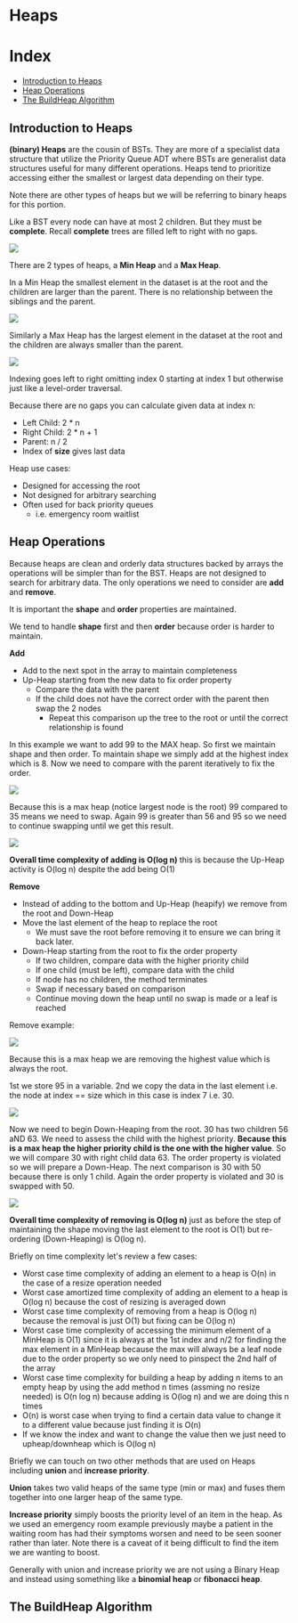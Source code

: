 # Heaps

# Index
- [Introduction to Heaps](#introduction-to-heaps)
- [Heap Operations](#heap-operations)
- [The BuildHeap Algorithm](#the-buildheap-algorithm)

## Introduction to Heaps

**(binary) Heaps** are the cousin of BSTs. They are more of a specialist data structure that utilize the Priority Queue ADT where BSTs are generalist data structures useful for many different operations. Heaps tend to prioritize accessing either the smallest or largest data depending on their type.

Note there are other types of heaps but we will be referring to binary heaps for this portion.

Like a BST every node can have at most 2 children. But they must be **complete**. Recall **complete** trees are filled left to right with no gaps. 

![](/Binary%20Trees,%20Heaps,%20Skiplists%20and%20HashMaps/6_heaps/images/HeapComplete.png)

There are 2 types of heaps, a **Min Heap** and a **Max Heap**.

In a Min Heap the smallest element in the dataset is at the root and the children are larger than the parent. There is no relationship between the siblings and the parent.

![](/Binary%20Trees,%20Heaps,%20Skiplists%20and%20HashMaps/6_heaps/images/MinHeap.png)

Similarly a Max Heap has the largest element in the dataset at the root and the children are always smaller than the parent.

![](/Binary%20Trees,%20Heaps,%20Skiplists%20and%20HashMaps/6_heaps/images/MaxHeap.png)

Indexing goes left to right omitting index 0 starting at index 1 but otherwise just like a level-order traversal.

Because there are no gaps you can calculate given data at index n:
- Left Child: 2 * n
- Right Child: 2 * n + 1
- Parent: n / 2
- Index of **size** gives last data

Heap use cases:
- Designed for accessing the root
- Not designed for arbitrary searching
- Often used for back priority queues
    - i.e. emergency room waitlist

## Heap Operations

Because heaps are clean and orderly data structures backed by arrays the operations will be simpler than for the BST. Heaps are not designed to search for arbitrary data. The only operations we need to consider are **add** and **remove**.

It is important the **shape** and **order** properties are maintained.

We tend to handle **shape** first and then **order** because order is harder to maintain.

**Add**

- Add to the next spot in the array to maintain completeness
- Up-Heap starting from the new data to fix order property
    - Compare the data with the parent
    - If the child does not have the correct order with the parent then swap the 2 nodes
        - Repeat this comparison up the tree to the root or until the correct relationship is found

In this example we want to add 99 to the MAX heap. So first we maintain shape and then order. To maintain shape we simply add at the highest index which is 8. Now we need to compare with the parent iteratively to fix the order.

![](/Binary%20Trees,%20Heaps,%20Skiplists%20and%20HashMaps/6_heaps/images/HeapExampleAdd1.png)

Because this is a max heap (notice largest node is the root) 99 compared to 35 means we need to swap. Again 99 is greater than 56 and 95 so we need to continue swapping until we get this result.

![](/Binary%20Trees,%20Heaps,%20Skiplists%20and%20HashMaps/6_heaps/images/HeapExampleAdd2.png)

**Overall time complexity of adding is O(log n)** this is because the Up-Heap activity is O(log n) despite the add being O(1)

**Remove**

- Instead of adding to the bottom and Up-Heap (heapify) we remove from the root and Down-Heap
- Move the last element of the heap to replace the root
    - We must save the root before removing it to ensure we can bring it back later.
- Down-Heap starting from the root to fix the order property
    - If two children, compare data with the higher priority child
    - If one child (must be left), compare data with the child
    - If node has no children, the method terminates
    - Swap if necessary based on comparison
    - Continue moving down the heap until no swap is made or a leaf is reached

Remove example:

![](/Binary%20Trees,%20Heaps,%20Skiplists%20and%20HashMaps/6_heaps/images/HeapExampleRemove1.png)

Because this is a max heap we are removing the highest value which is always the root.

1st we store 95 in a variable. 2nd we copy the data in the last element i.e. the node at index == size which in this case is index 7 i.e. 30.

![](/Binary%20Trees,%20Heaps,%20Skiplists%20and%20HashMaps/6_heaps/images/HeapExampleRemove2.png)

Now we need to begin Down-Heaping from the root. 30 has two children 56 aND 63. We need to assess the child with the highest priority. **Because this is a max heap the higher priority child is the one with the higher value**. So we will compare 30 with right child data 63. The order property is violated so we will prepare a Down-Heap. The next comparison is 30 with 50 because there is only 1 child. Again the order property is violated and 30 is swapped with 50.

![](/Binary%20Trees,%20Heaps,%20Skiplists%20and%20HashMaps/6_heaps/images/HeapExampleRemove3.png)

**Overall time complexity of removing is O(log n)** just as before the step of maintaining the shape moving the last element to the root is O(1) but re-ordering (Down-Heaping) is O(log n).

Briefly on time complexity let's review a few cases:
- Worst case time complexity of adding an element to a heap is O(n) in the case of a resize operation needed
- Worst case amortized time complexity of adding an element to a heap is O(log n) because the cost of resizing is averaged down
- Worst case time complexity of removing from a heap is O(log n) because the removal is just O(1) but fixing can be O(log n)
- Worst case time complexity of accessing the minimum element of a MinHeap is O(1) since it is always at the 1st index and n/2 for finding the max element in a MinHeap because the max will always be a leaf node due to the order property so we only need to pinspect the 2nd half of the array
- Worst case time complexity for building a heap by adding n items to an empty heap by using the add method n times (assming no resize needed) is O(n log n) because adding is O(log n) and we are doing this n times
- O(n) is worst case when trying to find a certain data value to change it to a different value because just finding it is O(n)
- If we know the index and want to change the value then we just need to upheap/downheap which is O(log n)

Briefly we can touch on two other methods that are used on Heaps including **union** and **increase priority**.

**Union** takes two valid heaps of the same type (min or max) and fuses them together into one larger heap of the same type. 

**Increase priority** simply boosts the priority level of an item in the heap. As we used an emergency room example previously maybe a patient in the waiting room has had their symptoms worsen and need to be seen sooner rather than later. Note there is a caveat of it being difficult to find the item we are wanting to boost.

Generally with union and increase priority we are not using a Binary Heap and instead using something like a **binomial heap** or **fibonacci heap**.



## The BuildHeap Algorithm
